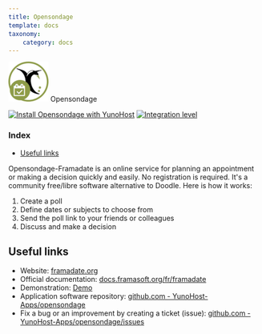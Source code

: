 ```yaml
---
title: Opensondage
template: docs
taxonomy:
    category: docs
---
```


<img src="/images/opensondage_logo.png" height="80px" alt="opensondage's logo"> Opensondage

[![Install Opensondage with YunoHost](https://install-app.yunohost.org/install-with-yunohost.png)](https://install-app.yunohost.org/?app=opensondage) [![Integration level](https://dash.yunohost.org/integration/opensondage.svg)](https://dash.yunohost.org/appci/app/opensondage)

### Index

- [Useful links](#useful-links)

Opensondage-Framadate is an online service for planning an appointment or making a decision quickly and easily. No registration is required. It's a community free/libre software alternative to Doodle.
Here is how it works:

1. Create a poll
2. Define dates or subjects to choose from
3. Send the poll link to your friends or colleagues
4. Discuss and make a decision

## Useful links

+ Website: [framadate.org](https://framadate.org)
+ Official documentation: [docs.framasoft.org/fr/framadate](https://docs.framasoft.org/en/framadate)
+ Demonstration: [Demo](https://framadate.org)
+ Application software repository: [github.com - YunoHost-Apps/opensondage](https://github.com/YunoHost-Apps/opensondage_ynh)
+ Fix a bug or an improvement by creating a ticket (issue): [github.com - YunoHost-Apps/opensondage/issues](https://github.com/YunoHost-Apps/opensondage_ynh/issues)
